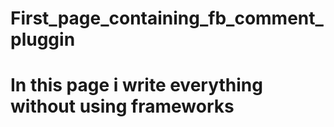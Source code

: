 # First_page_containing_fb_comment_pluggin
# In this page i write everything without using frameworks
